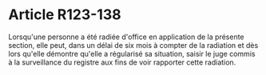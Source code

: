 # Article R123-138

Lorsqu'une personne a été radiée d'office en application de la présente section, elle peut, dans un délai de six mois à compter de la radiation et dès lors qu'elle démontre qu'elle a régularisé sa situation, saisir le juge commis à la surveillance du registre aux fins de voir rapporter cette radiation.
